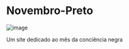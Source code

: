 # Novembro-Preto
![image](https://github.com/user-attachments/assets/93b4c20e-8e26-436e-9188-e2886409e46c)
<p>Um site dedicado ao mês da conciência negra</p>
